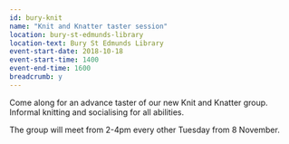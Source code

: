```yaml
---
id: bury-knit
name: "Knit and Knatter taster session"
location: bury-st-edmunds-library
location-text: Bury St Edmunds Library
event-start-date: 2018-10-18
event-start-time: 1400
event-end-time: 1600
breadcrumb: y
---
```


Come along for an advance taster of our new Knit and Knatter group. Informal knitting and socialising for all abilities.

The group will meet from 2-4pm every other Tuesday from 8 November.
